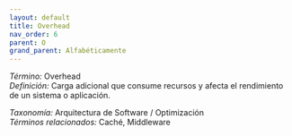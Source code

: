 ```yaml
---
layout: default
title: Overhead
nav_order: 6
parent: O
grand_parent: Alfabéticamente
---
```


*Término:* Overhead  
*Definición:* Carga adicional que consume recursos y afecta el rendimiento de un sistema o aplicación.

*Taxonomía:* Arquitectura de Software / Optimización  
*Términos relacionados:* Caché, Middleware
